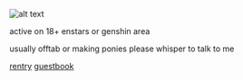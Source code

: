 ![alt text](https://cdn.discordapp.com/attachments/971723274721566752/1207819590399295508/Untitled13_20240215220739.png?ex=65e108a6&is=65ce93a6&hm=1e67f6dbd3d2ce859716f02b129afc19939d7795adf4fe3c2e40f065b183bcf1&)

active on 18+ enstars or genshin area 

usually offtab or making ponies please whisper to talk to me

[rentry](https://rentry.co/wip)       [guestbook](https://guncest.123guestbook.com)
